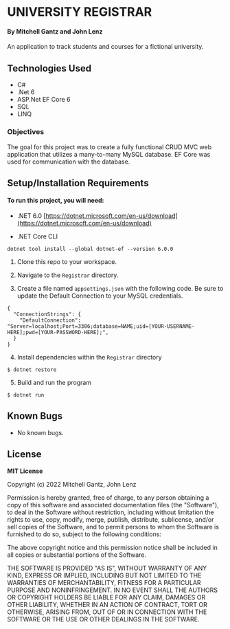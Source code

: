 # UNIVERSITY REGISTRAR

#### By Mitchell Gantz and John Lenz

An application to track students and courses for a fictional university.

## Technologies Used

* C#
* .Net 6
* ASP.Net EF Core 6
* SQL
* LINQ

### Objectives 

The goal for this project was to create a fully functional CRUD MVC web application that utilizes a many-to-many MySQL database. EF Core was used for communication with the database.

## Setup/Installation Requirements

#### To run this project, you will need:
* .NET 6.0
[https://dotnet.microsoft.com/en-us/download](https://dotnet.microsoft.com/en-us/download)

* .NET Core CLI
```
dotnet tool install --global dotnet-ef --version 6.0.0
```

1. Clone this repo to your workspace.

2. Navigate to the `Registrar` directory.

3. Create a file named `appsettings.json` with the following code. Be sure to update the Default Connection to your MySQL credentials.
```
{
  "ConnectionStrings": {
    "DefaultConnection": "Server=localhost;Port=3306;database=NAME;uid=[YOUR-USERNAME-HERE];pwd=[YOUR-PASSWORD-HERE];",
  }
}
```

4. Install dependencies within the `Registrar` directory
```
$ dotnet restore
````

5. Build and run the program 
 ```
 $ dotnet run
 ```




## Known Bugs

* No known bugs.


## License

**MIT License**

Copyright (c) 2022 Mitchell Gantz, John Lenz

Permission is hereby granted, free of charge, to any person obtaining a copy of this software and associated documentation files (the "Software"), to deal in the Software without restriction, including without limitation the rights to use, copy, modify, merge, publish, distribute, sublicense, and/or sell copies of the Software, and to permit persons to whom the Software is furnished to do so, subject to the following conditions:

The above copyright notice and this permission notice shall be included in all copies or substantial portions of the Software.

THE SOFTWARE IS PROVIDED "AS IS", WITHOUT WARRANTY OF ANY KIND, EXPRESS OR IMPLIED, INCLUDING BUT NOT LIMITED TO THE WARRANTIES OF MERCHANTABILITY, FITNESS FOR A PARTICULAR PURPOSE AND NONINFRINGEMENT. IN NO EVENT SHALL THE AUTHORS OR COPYRIGHT HOLDERS BE LIABLE FOR ANY CLAIM, DAMAGES OR OTHER LIABILITY, WHETHER IN AN ACTION OF CONTRACT, TORT OR OTHERWISE, ARISING FROM, OUT OF OR IN CONNECTION WITH THE SOFTWARE OR THE USE OR OTHER DEALINGS IN THE SOFTWARE.